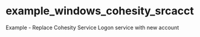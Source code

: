 # example_windows_cohesity_srcacct
Example - Replace Cohesity Service Logon service with new account
